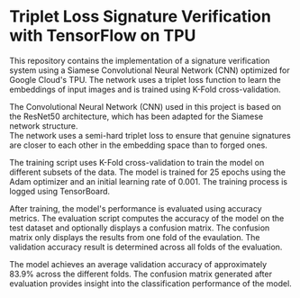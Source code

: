 # Triplet Loss Signature Verification with TensorFlow on TPU

<p>This repository contains the implementation of a signature verification system using a Siamese Convolutional Neural Network (CNN) optimized for Google Cloud's TPU. The network uses a triplet loss function to learn the embeddings of input images and is trained using K-Fold cross-validation.</p>

<p>The Convolutional Neural Network (CNN) used in this project is based on the ResNet50 architecture, which has been adapted for the Siamese network structure.<br> 
The network uses a semi-hard triplet loss to ensure that genuine signatures are closer to each other in the embedding space than to forged ones.</p>

<p>The training script uses K-Fold cross-validation to train the model on different subsets of the data. The model is trained for 25 epochs using the Adam optimizer and an initial learning rate of 0.001. The training process is logged using TensorBoard.</p>

<p>After training, the model's performance is evaluated using accuracy metrics. The evaluation script computes the accuracy of the model on the test dataset and optionally displays a confusion matrix. The confusion matrix only displays the results from one fold of the evaulation. The validation accuracy result is determined across all folds of the evaluation.</p>

<p>The model achieves an average validation accuracy of approximately 83.9% across the different folds. The confusion matrix generated after evaluation provides insight into the classification performance of the model.</p>
